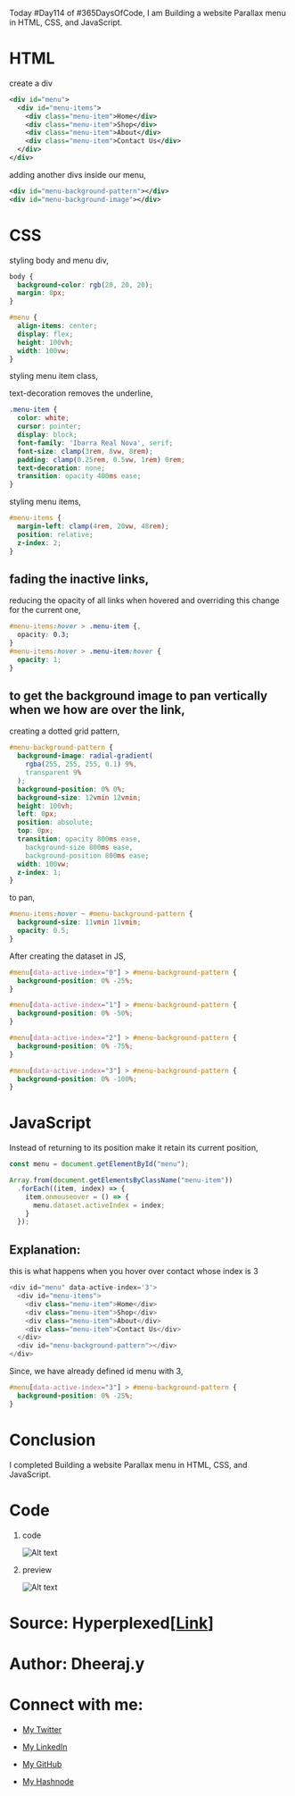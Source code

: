 Today #Day114 of #365DaysOfCode, I am Building a website Parallax menu in HTML, CSS, and JavaScript.

# HTML

create a div

```xml
<div id="menu">
  <div id="menu-items">
    <div class="menu-item">Home</div>
    <div class="menu-item">Shop</div>
    <div class="menu-item">About</div>
    <div class="menu-item">Contact Us</div>
  </div>
</div>
```

adding another divs inside our menu,

```xml
<div id="menu-background-pattern"></div>
<div id="menu-background-image"></div>
```

# CSS

styling body and menu div,

```css
body {
  background-color: rgb(20, 20, 20);
  margin: 0px;
}

#menu {  
  align-items: center;
  display: flex;
  height: 100vh;
  width: 100vw;
}
```

styling menu item class,

text-decoration removes the underline,

```css
.menu-item {
  color: white;
  cursor: pointer;
  display: block;
  font-family: 'Ibarra Real Nova', serif;
  font-size: clamp(3rem, 8vw, 8rem);
  padding: clamp(0.25rem, 0.5vw, 1rem) 0rem;
  text-decoration: none;
  transition: opacity 400ms ease;
}
```

styling menu items,

```css
#menu-items {
  margin-left: clamp(4rem, 20vw, 48rem);
  position: relative;
  z-index: 2;
}
```

## fading the inactive links,

reducing the opacity of all links when hovered and overriding this change for the current one,

```css
#menu-items:hover > .menu-item {,
  opacity: 0.3;
}
#menu-items:hover > .menu-item:hover {
  opacity: 1; 
}
```

## to get the background image to pan vertically when we how are over the link,

creating a dotted grid pattern,

```css
#menu-background-pattern {
  background-image: radial-gradient(
    rgba(255, 255, 255, 0.1) 9%, 
    transparent 9%
  );
  background-position: 0% 0%;
  background-size: 12vmin 12vmin;
  height: 100vh;
  left: 0px;
  position: absolute;
  top: 0px;
  transition: opacity 800ms ease, 
    background-size 800ms ease,
    background-position 800ms ease;
  width: 100vw;
  z-index: 1;
}
```

to pan,

```css
#menu-items:hover ~ #menu-background-pattern {
  background-size: 11vmin 11vmin;
  opacity: 0.5;
}
```

After creating the dataset in JS,

```css
#menu[data-active-index="0"] > #menu-background-pattern {
  background-position: 0% -25%;
}

#menu[data-active-index="1"] > #menu-background-pattern {
  background-position: 0% -50%;
}

#menu[data-active-index="2"] > #menu-background-pattern {
  background-position: 0% -75%;
}

#menu[data-active-index="3"] > #menu-background-pattern {
  background-position: 0% -100%;
}
```

# JavaScript

Instead of returning to its position make it retain its current position,

```javascript
const menu = document.getElementById("menu");

Array.from(document.getElementsByClassName("menu-item"))
  .forEach((item, index) => {
    item.onmouseover = () => {
      menu.dataset.activeIndex = index;
    }
  });
```

## Explanation:

this is what happens when you hover over contact whose index is 3

```javascript
<div id="menu" data-active-index='3'>
  <div id="menu-items">
    <div class="menu-item">Home</div>
    <div class="menu-item">Shop</div>
    <div class="menu-item">About</div>
    <div class="menu-item">Contact Us</div>
  </div>
  <div id="menu-background-pattern"></div>
</div>
```

Since, we have already defined id menu with 3,

```css
#menu[data-active-index="3"] > #menu-background-pattern {
  background-position: 0% -25%;
}
```

# Conclusion

I completed Building a website Parallax menu in HTML, CSS, and JavaScript.

# Code

1. code
    
    ![Alt text](1.%20day114%20code.png)
    
2. preview
    
    ![Alt text](2.%20day114%20preview.png)
    

# Source: **Hyperplexed**\[[Link](https://youtu.be/NUeCNvYY_x4)\]

# Author: Dheeraj.y

# Connect with me:

* [My Twitter](https://twitter.com/yssdheeraj)
    
* [My LinkedIn](https://www.linkedin.com/in/dheerajy1/)
    
* [My GitHub](https://github.com/dheerajy1)
    
* [My Hashnode](https://dheerajy1.hashnode.dev/)